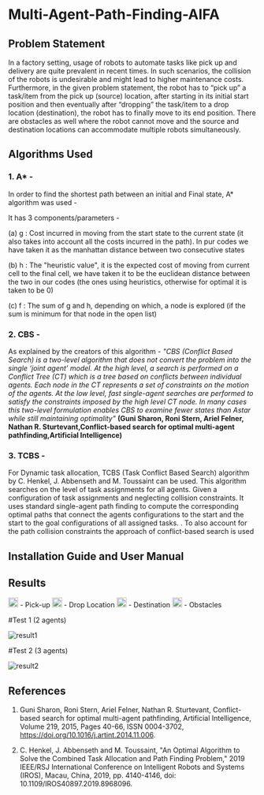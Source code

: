 # Multi-Agent-Path-Finding-AIFA
## Problem Statement


In a factory setting, usage of robots to automate tasks like pick up and delivery are quite prevalent in recent times. In such scenarios, the collision of the robots is undesirable and might lead to higher maintenance costs. Furthermore, in the given problem statement, the robot has to “pick up” a task/item from the pick up (source) location, after starting in its initial start position and then eventually after “dropping” the task/item to a drop location (destination), the robot has to finally move to its end position. There are obstacles as well where the robot cannot move and the source and destination locations can accommodate multiple robots simultaneously.


## Algorithms Used
### 1. A* - 

In order to find the shortest path between an initial and Final state, A* algorithm was used - 

It has 3 components/parameters - 

(a) g : Cost incurred in moving from the start state to the current state (it also takes into account all the costs incurred in the path). In pur codes we have taken it as the manhattan distance between two consecutive states

(b) h : The "heuristic value", it is the expected cost of moving from current cell to the final cell, we have taken it to be the euclidean distance between the two in our codes (the ones using heuristics, otherwise for optimal it is taken to be 0)

(c) f : The sum of g and h, depending on which, a node is explored (if the sum is minimum for that node in the open list)

### 2. CBS - 

As explained by the creators of this algorithm - *"CBS (Conflict Based Search) is a two-level algorithm that does not convert the problem into the single ‘joint agent’ model. At the high level, a search is performed on a Conflict Tree (CT) which is a tree based on conflicts between individual agents. Each node in the CT represents a set of constraints on the motion of the agents. At the low level, fast single-agent searches are performed to satisfy the constraints imposed by the high level CT node. In many cases this two-level formulation enables CBS to examine fewer states than Astar while still maintaining optimality"* **(Guni Sharon, Roni Stern, Ariel Felner, Nathan R. Sturtevant,Conflict-based search for optimal multi-agent pathfinding,Artificial Intelligence)**


### 3. TCBS -

For Dynamic task allocation, TCBS (Task Conflict Based Search) algorithm by C. Henkel, J. Abbenseth and M. Toussaint can be used. This algorithm  searches on the    level of task assignments for all agents. Given a configuration of task assignments and neglecting collision constraints. It uses standard single-agent path finding to compute the corresponding optimal paths that connect the agents configurations to the start and the start to the goal configurations
of all assigned tasks. . To also account for the path collision constraints the approach of conflict-based search is used

## Installation Guide and User Manual

## Results
<img src="https://user-images.githubusercontent.com/45457551/112757854-081a9f80-9009-11eb-9110-78eb565b9868.PNG" width="20" height="20" />   - Pick-up                              <img src="https://user-images.githubusercontent.com/45457551/112757928-621b6500-9009-11eb-81c5-93afea6ad0b3.PNG" width="20" height="20" />   - Drop Location                              <img src="https://user-images.githubusercontent.com/45457551/112757878-2c767c00-9009-11eb-97b5-a8f6c6c16b7d.PNG" width="20" height="20" />   - Destination                              <img src="https://user-images.githubusercontent.com/45457551/112757958-7eb79d00-9009-11eb-979e-b58585bc2cd5.PNG" width="20" height="20" />   - Obstacles





#Test 1 (2 agents)

![result1](https://user-images.githubusercontent.com/45457551/112756617-aad01f80-9003-11eb-808b-2aa26d9c786b.gif)


#Test 2 (3 agents)

![result2](https://user-images.githubusercontent.com/45457551/112756689-08fd0280-9004-11eb-81ba-fb7e0712cd85.gif)



## References

1. Guni Sharon, Roni Stern, Ariel Felner, Nathan R. Sturtevant, Conflict-based search for optimal multi-agent pathfinding, Artificial Intelligence, Volume 219,
2015, Pages 40-66, ISSN 0004-3702, https://doi.org/10.1016/j.artint.2014.11.006.

2. C. Henkel, J. Abbenseth and M. Toussaint, "An Optimal Algorithm to Solve the Combined Task Allocation and Path Finding Problem," 2019 IEEE/RSJ International Conference on Intelligent Robots and Systems (IROS), Macau, China, 2019, pp. 4140-4146, doi: 10.1109/IROS40897.2019.8968096.
